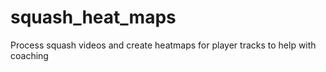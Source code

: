 # squash_heat_maps
Process squash videos and create heatmaps for player tracks to help with coaching

